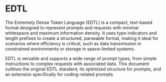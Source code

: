 # EDTL
The Extremely Dense Token Language (EDTL) is a compact, text-based format designed to represent prompts and requests with minimal whitespace and maximum information density. It uses type indicators and length prefixes to create a structured, parseable format, making it ideal for scenarios where efficiency is critical, such as data transmission in constrained environments or storage in space-limited systems.

EDTL is versatile and supports a wide range of prompt types, from simple instructions to complex requests with associated data. This document outlines the original EDTL standard, its optimized structure for prompts, and an extension specifically for coding-related prompts.
